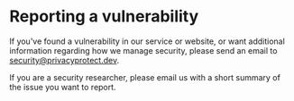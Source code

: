 # Reporting a vulnerability

If you've found a vulnerability in our service or website, or want additional information regarding how we manage security, please send an email to [security@privacyprotect.dev](mailto:security@privacyprotect.dev).

If you are a security researcher, please email us with a short summary of the issue you want to report.

